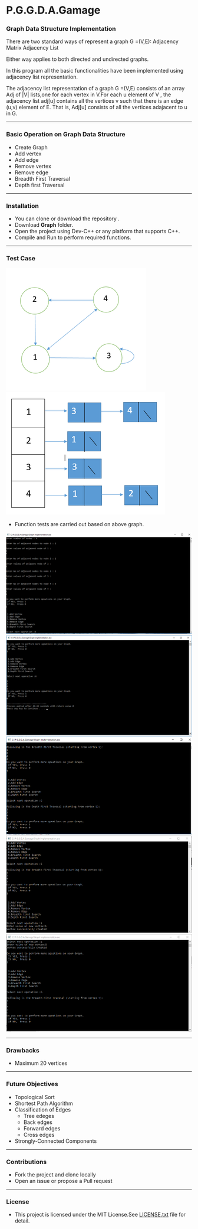 # P.G.G.D.A.Gamage

### Graph Data Structure Implementation

There are two standard ways of represent a graph G =(V,E):
			Adjacency Matrix
			Adjacency List

Either way applies to both directed and undirected graphs.



In this program all the basic functionalities have been implemented using adjacency list representation.

The adjacency list representation of a graph G =(V,E) consists of an array Adj of |V| lists,one for each vertex in V.For each u element of V , the adjacency list adj[u] contains all the vertices v such that there is an edge (u,v) element of E. That is, Adj[u] consists of all the vertices adajacent to u in G.
___

### Basic Operation on Graph Data Structure

* Create Graph</br>
* Add vertex</br>
* Add edge</br>
* Remove vertex</br>
* Remove edge</br>
* Breadth First Traversal</br>
* Depth first Traversal</br>


____
### Installation

* You can clone or download the repository .
* Download **Graph** folder.
* Open the project using Dev-C++ or any platform that supports C++.
* Compile and Run to perform required functions.
____
### Test Case

![](Images/testGraph.PNG) ![](Images/testGraph2.PNG)

* Function tests are carried out based on above graph.


![](Images/Scrns1.png)
![](Images/Scrns2.png)
![](Images/Scrns3.png)
![](Images/Scrns4.PNG)
![](Images/Scrns5.PNG)

___
### Drawbacks
* Maximum 20 vertices

___
### Future Objectives

* Topological Sort
* Shortest Path Algorithm
* Classification of Edges
	* Tree edeges
	* Back edges
	* Forward edges
	* Cross edges 
* Strongly-Connected Components

____
### Contributions
* Fork the project and clone locally
* Open an issue or propose a Pull request

___
### License
* This project is licensed under the MIT License.See [LICENSE.txt](https://github.com/FOSSCODY-1/P.G.G.D.A.Gamage/blob/master/LICENSE.txt) file for detail.
    						
